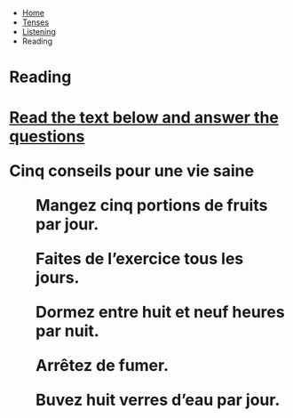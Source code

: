 <ul class="breadcrumb">
  <li><a href="index.html">Home</a></li>
  <li><a href="page2.html">Tenses</a></li>
   <li><a href="page3.html">Listening</a></li>
  <li>Reading</li> 
  </ul>

<h1>Reading<h1>


<p><u>Read the text below and answer the questions</u></P>
<p>Cinq conseils pour une vie saine
<ul> Mangez cinq portions de fruits par jour.
  
Faites de l’exercice tous les jours.

Dormez entre huit et neuf heures par nuit.

Arrêtez de fumer.

Buvez huit verres d’eau par jour.</ul> </p>
